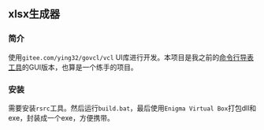 ## xlsx生成器


### 简介
使用`gitee.com/ying32/govcl/vcl` UI库进行开发。本项目是我之前的[命令行导表工具](https://github.com/shuimu98/domi-lab/tree/master/golang/xlsx2lua)的GUI版本，也算是一个练手的项目。


### 安装

需要安装`rsrc`工具。然后运行`build.bat`，最后使用`Enigma Virtual Box`打包dll和exe，封装成一个exe，方便携带。

